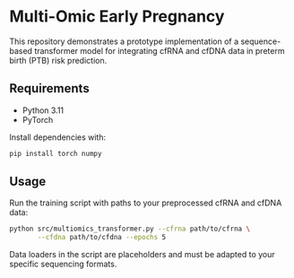# Multi-Omic Early Pregnancy

This repository demonstrates a prototype implementation of a sequence-based transformer model for integrating cfRNA and cfDNA data in preterm birth (PTB) risk prediction.

## Requirements

- Python 3.11
- PyTorch

Install dependencies with:

```bash
pip install torch numpy
```

## Usage

Run the training script with paths to your preprocessed cfRNA and cfDNA data:

```bash
python src/multiomics_transformer.py --cfrna path/to/cfrna \
       --cfdna path/to/cfdna --epochs 5
```

Data loaders in the script are placeholders and must be adapted to your specific sequencing formats.
